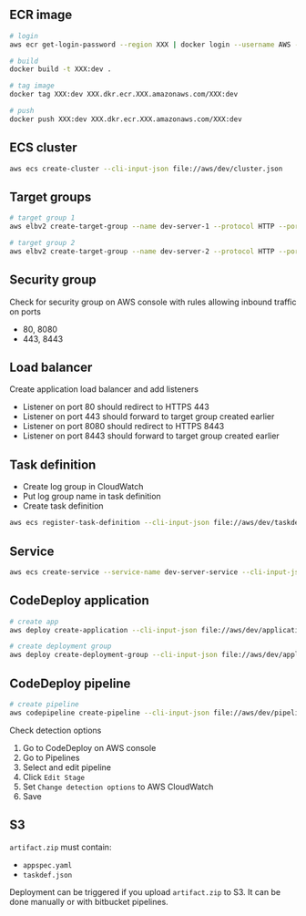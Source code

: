 ## ECR image
```sh
# login
aws ecr get-login-password --region XXX | docker login --username AWS --password-stdin XXX.dkr.ecr.XXX.amazonaws.com

# build
docker build -t XXX:dev .

# tag image
docker tag XXX:dev XXX.dkr.ecr.XXX.amazonaws.com/XXX:dev

# push
docker push XXX:dev XXX.dkr.ecr.XXX.amazonaws.com/XXX:dev
```

## ECS cluster
```sh
aws ecs create-cluster --cli-input-json file://aws/dev/cluster.json
```

## Target groups
```sh
# target group 1
aws elbv2 create-target-group --name dev-server-1 --protocol HTTP --port 443 --health-check-path /health --vpc-id vpc-XXX --target-type ip

# target group 2
aws elbv2 create-target-group --name dev-server-2 --protocol HTTP --port 443 --health-check-path /health --vpc-id vpc-XXX --target-type ip
```

## Security group
Check for security group on AWS console with rules allowing inbound traffic on ports
- 80, 8080
- 443, 8443

## Load balancer
Create application load balancer and add listeners

- Listener on port 80 should redirect to HTTPS 443
- Listener on port 443 should forward to target group created earlier
- Listener on port 8080 should redirect to HTTPS 8443
- Listener on port 8443 should forward to target group created earlier

## Task definition
- Create log group in CloudWatch
- Put log group name in task definition
- Create task definition
```sh
aws ecs register-task-definition --cli-input-json file://aws/dev/taskdef-dev.json
```

## Service
```sh
aws ecs create-service --service-name dev-server-service --cli-input-json file://aws/dev/task-service.json
```

## CodeDeploy application
```sh
# create app
aws deploy create-application --cli-input-json file://aws/dev/application.json

# create deployment group
aws deploy create-deployment-group --cli-input-json file://aws/dev/application-deploymentGroup.json
```

## CodeDeploy pipeline
```sh
# create pipeline
aws codepipeline create-pipeline --cli-input-json file://aws/dev/pipeline.json
```

Check detection options
1. Go to CodeDeploy on AWS console
2. Go to Pipelines
3. Select and edit pipeline
4. Click `Edit Stage`
5. Set `Change detection options` to AWS CloudWatch
6. Save

## S3
`artifact.zip` must contain:

- `appspec.yaml`
- `taskdef.json`

Deployment can be triggered if you upload `artifact.zip` to S3. It can be done manually or with bitbucket pipelines.

